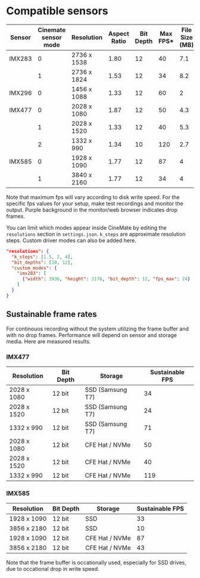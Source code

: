 # Compatible sensors 

| Sensor | Cinemate sensor mode | Resolution   | Aspect Ratio | Bit Depth | Max FPS* | File Size (MB) |
|--------|------|--------------|--------------|-----------|---------|----------------|
| IMX283 | 0    | 2736 x 1538  | 1.80         | 12        | 40      | 7.1            |
|        | 1    | 2736 x 1824  | 1.53         | 12        | 34      | 8.2            |
| IMX296 | 0    | 1456 x 1088  | 1.33         | 12        | 60      | 2              |
| IMX477 | 0    | 2028 x 1080  | 1.87         | 12        | 50      | 4.3            |
|        | 1    | 2028 x 1520  | 1.33         | 12        | 40      | 5.3            |
|        | 2    | 1332 x 990   | 1.34         | 10        | 120     | 2.7             |
| IMX585 | 0    | 1928 x 1090  | 1.77         | 12        | 87      | 4              |
|        | 1    | 3840 x 2160  | 1.77         | 12        | 34      | 4

Note that maximum fps will vary according to disk write speed. For the specific fps values for your setup, make test recordings and monitor the output. Purple background in the monitor/web browser indicates drop frames.

You can limit which modes appear inside CineMate by editing the `resolutions` section in `settings.json`. `k_steps` are approximate resolution steps. Custom driver modes can also be added here.

```json
"resolutions": {
  "k_steps": [1.5, 2, 4],
  "bit_depths": [10, 12],
  "custom_modes": {
    "imx283": [
      {"width": 3936, "height": 2176, "bit_depth": 12, "fps_max": 24}
    ]
  }
}
```

## Sustainable frame rates

For continouos recording without the system utilizing the frame buffer and with no drop frames. Performance will depend on sensor and storage media. Here are measured results.

### IMX477

| Resolution         | Bit Depth | Storage          | Sustainable FPS  |
|--------------------|-----------|------------------|------|
| 2028 x 1080        | 12 bit    | SSD (Samsung T7) | 34   |
| 2028 x 1520        | 12 bit    | SSD (Samsung T7) | 24   |
| 1332 x 990         | 12 bit    | SSD (Samsung T7) | 71   |
| 2028 x 1080        | 12 bit    | CFE Hat / NVMe   | 50   |
| 2028 x 1520        | 12 bit    | CFE Hat / NVMe   | 40   |
| 1332 x 990         | 12 bit    | CFE Hat / NVMe   | 119  |

### IMX585

| Resolution         | Bit Depth | Storage          | Sustainable FPS  |
|--------------------|-----------|------------------|------|
| 1928 x 1090        | 12 bit    | SSD              | 33   |
| 3856 x 2180        | 12 bit    | SSD              | 10   |
| 1928 x 1090        | 12 bit    | CFE Hat / NVMe   | 87   |
| 3856 x 2180        | 12 bit    | CFE Hat / NVMe   | 43   |

Note that the frame buffer is occationally used, especially for SSD drives, due to occational drop in write speed.